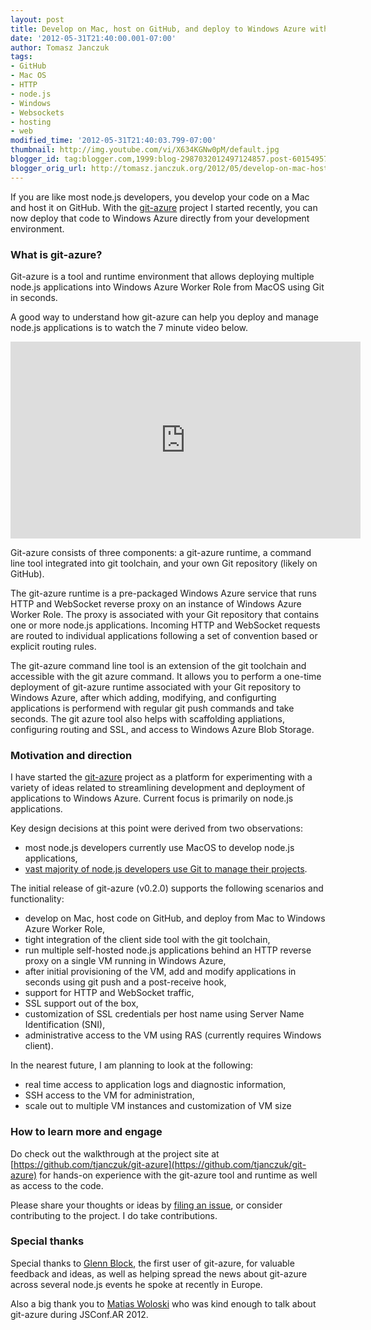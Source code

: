 ```yaml
---
layout: post
title: Develop on Mac, host on GitHub, and deploy to Windows Azure with git-azure
date: '2012-05-31T21:40:00.001-07:00'
author: Tomasz Janczuk
tags:
- GitHub
- Mac OS
- HTTP
- node.js
- Windows
- Websockets
- hosting
- web
modified_time: '2012-05-31T21:40:03.799-07:00'
thumbnail: http://img.youtube.com/vi/X634KGNw0pM/default.jpg
blogger_id: tag:blogger.com,1999:blog-2987032012497124857.post-601549577154619496
blogger_orig_url: http://tomasz.janczuk.org/2012/05/develop-on-mac-host-on-github-and.html
---
```





If you are like most node.js developers, you develop your code on a Mac and host it on GitHub. With the [git-azure](https://github.com/tjanczuk/git-azure) project I started recently, you can now deploy that code to Windows Azure directly from your development environment.   

### What is git-azure?  

Git-azure is a tool and runtime environment that allows deploying multiple node.js applications into Windows Azure Worker Role from MacOS using Git in seconds.   

A good way to understand how git-azure can help you deploy and manage node.js applications is to watch the 7 minute video below.    


<iframe height="315" src="http://www.youtube.com/embed/X634KGNw0pM" frameborder="0" width="560" allowfullscreen="allowfullscreen"></iframe>
      
  

Git-azure consists of three components: a git-azure runtime, a command line tool integrated into git toolchain, and your own Git repository (likely on GitHub).  

The git-azure runtime is a pre-packaged Windows Azure service that runs HTTP and WebSocket reverse proxy on an instance of Windows Azure Worker Role. The proxy is associated with your Git repository that contains one or more node.js applications. Incoming HTTP and WebSocket requests are routed to individual applications following a set of convention based or explicit routing rules.  

The git-azure command line tool is an extension of the git toolchain and accessible with the git azure command. It allows you to perform a one-time deployment of git-azure runtime associated with your Git repository to Windows Azure, after which adding, modifying, and configurting applications is performend with regular git push commands and take seconds. The git azure tool also helps with scaffolding appliations, configuring routing and SSL, and access to Windows Azure Blob Storage.  

### Motivation and direction  

I have started the [git-azure](https://github.com/tjanczuk/git-azure) project as a platform for experimenting with a variety of ideas related to streamlining development and deployment of applications to Windows Azure. Current focus is primarily on node.js applications.  

Key design decisions at this point were derived from two observations:  

* most node.js developers currently use MacOS to develop node.js applications,  
* [vast majority of node.js developers use Git to manage their projects](http://twtpoll.com/loydbz).  
  

The initial release of git-azure (v0.2.0) supports the following scenarios and functionality:  

* develop on Mac, host code on GitHub, and deploy from Mac to Windows Azure Worker Role,  
* tight integration of the client side tool with the git toolchain,  
* run multiple self-hosted node.js applications behind an HTTP reverse proxy on a single VM running in Windows Azure,  
* after initial provisioning of the VM, add and modify applications in seconds using git push and a post-receive hook,  
* support for HTTP and WebSocket traffic,  
* SSL support out of the box,  
* customization of SSL credentials per host name using Server Name Identification (SNI),  
* administrative access to the VM using RAS (currently requires Windows client).  
  

In the nearest future, I am planning to look at the following:  

* real time access to application logs and diagnostic information,  
* SSH access to the VM for administration,  
* scale out to multiple VM instances and customization of VM size  
  

### How to learn more and engage  

Do check out the walkthrough at the project site at [https://github.com/tjanczuk/git-azure](https://github.com/tjanczuk/git-azure) for hands-on experience with the git-azure tool and runtime as well as access to the code.   

Please share your thoughts or ideas by [filing an issue](https://github.com/tjanczuk/git-azure/issues), or consider contributing to the project. I do take contributions.   

### Special thanks  

Special thanks to [Glenn Block](http://twitter.com/#!/gblock), the first user of git-azure, for valuable feedback and ideas, as well as helping spread the news about git-azure across several node.js events he spoke at recently in Europe.   

Also a big thank you to [Matias Woloski](http://twitter.com/#!/woloski) who was kind enough to talk about git-azure during JSConf.AR 2012.   